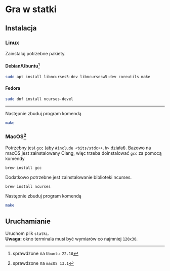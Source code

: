 # Gra w statki

## Instalacja
### Linux
Zainstaluj potrzebne pakiety.
#### Debian/Ubuntu[^1]
```bash
sudo apt install libncurses5-dev libncursesw5-dev coreutils make
```
[^1]: sprawdzone na `Ubuntu 22.10`
#### Fedora
```bash
sudo dnf install ncurses-devel
```

---

Następnie zbuduj program komendą
```bash
make
```


### MacOS[^2]
Potrzebny jest `gcc` (aby `#include <bits/stdc++.h>` działał). Bazowo na macOS jest zainstalowany Clang, więc trzeba doinstalować `gcc` za pomocą komendy 
```
brew install gcc
```
Dodatkowo potrzebne jest zainstalowanie biblioteki ncurses. 
```
brew install ncurses
```

Następnie zbuduj program komendą
```bash
make
```
[^2]: sprawdzone na `macOS 13.1`

## Uruchamianie

Uruchom plik `statki`.  
**Uwaga:** okno terminala musi być wymiarów co najmniej `120x30`.
